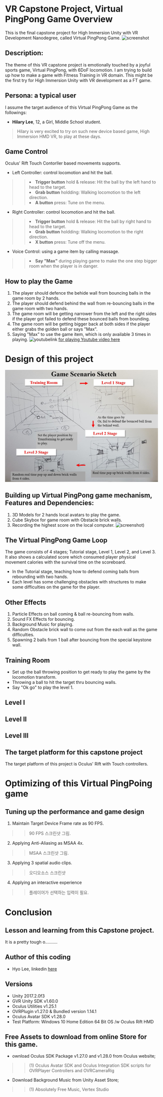 # VR Capstone Project, Virtual PingPong Game Overview
This is the final capstone project for High Immersion Unity with VR Development Nanodegree, called Virtual PingPong Game. 
![screenshot](https://github.com/himax25/VR-Capstone/blob/master/Screenshots/VRCapstoneGame_Screenshot0.JPG)

## Description:
The theme of this VR capstone project is emotionally touched by a joyful sports game, Virtual PingPong, with 6DoF locomotion. 
I am trying to build up how to make a game with Fitness Training in VR domain. 
This might be the first try for High Immersion Unity with VR development as a FT game.

## Persona: a typical user
I assume the target audience of this Virtual PingPong Game as the followings:
* **Hilary Lee**, 12, a Girl, Middle School student.
> Hilary is very excited to try on such new device based game,  High Immersion HMD VR, to play at these days. 

## Game Control
Oculus' Rift Touch Contorller based movements supports.
* Left Controller: control locomotion and hit the ball.
>> <li><b>Trigger button</b> hold & release: Hit the ball by the left hand to head to the target. </li>
>> <li><b>Grab button</b> holdding: Walking locomotion to the left direction. </li>
>> <li><b>A button</b> press: Tune on the menu. </li>

* Right Controller: control locomotion and hit the ball.
>> <li><b>Trigger button</b> hold & release: Hit the ball by right hand to head to the target. </li>
>> <li><b>Grab button</b> holdding: Walking locomotion to the right direction. </li>
>> <li><b>X button</b> press: Tune off the menu. </li>

* Voice Control: using a game item by calling massage.
>> <li><b>Say "Max"</b> during playing game to make the one step bigger room when the player is in danger.</li>

## How to play the Game
1. The player should defence the behide wall from bouncing balls in the game room by 2 hands.
2. The player should defend behind the wall from re-bouncing balls in the game room with two hands.
3. The game room will be getting narrower from the left and the right sides if the player got failed 
 to defend these bounced balls from bounding.
4. The game room will be getting bigger back at both sides if the player either grabs the golden ball or says "Max".
5. Saying "Max" to use the game item, which is only available 3 times in playing.
![youtubelink](https://github.com/himax25/VR-Capstone/Screenshots/YouTubesitelink.JPG)
[for playing Youtube video here](https://youtu.be/Wb9o5GQAqC8)

# Design of this project
![screenshot](https://github.com/himax25/VR-Capstone/blob/master/Screenshots/GameScenarioSketch.JPG)

## Building up Virtual PingPong game mechanism, Features and Dependencies: 
1. 3D Models for 2 hands local avatars to play the game.
2. Cube Skybox for game room with Obstacle brick walls.
3. Recording the highest score on the local computer.
![screenshot](https://github.com/himax25/VR-Capstone/blob/master/Screenshots/VRCapstoneGame_Screenshot1.JPG))

## The Virtual PingPong Game Loop
The game consists of 4 stages; Tutorial stage, Level 1, Level 2, and Level 3. It also shows a calculated score 
which consumed player physical movement calories with the survival time on the scoreboard. 
* In the Tutorial stage, teaching how to defend coming balls from rebounding with two hands.
* Each level has some challenging obstacles with structures to make some difficulties on the game for the player.

## Other Effects
1. Particle Effects on ball coming & ball re-bouncing from walls.
2. Sound FX Effects for bouncing.
3. Background Music for playing.
4. Random Obstacle brick wall to come out from the each wall as the game difficulties.
5. Spawning 2 balls from 1 ball after bouncing from the special keystone wall.

## Training Room
* Set up the ball throwing position to get ready to play the game by the locomotion transform.
* Throwing a ball to hit the target thru bouncing walls.
* Say "Ok go" to play the level 1.

## Level I

## Level II

## Level III

## The target platform for this capstone project
The target platform of this project is Oculus' Rift with Touch controllers.

# Optimizing of this Virtual PingPoing game
## Tuning up the performance and game design
1. Maintain Target Device Frame rate as 90 FPS.
>> 90 FPS 스크린샷 그림.
2. Applying Anti-Aliasing as MSAA 4x.
>> MSAA 스크린샷 그림.
3. Applying 3 spatial audio clips.
>> 오디오소스 스크린샷
4. Applying an interactive experience  
>> 플레이어가 선택하는 입력이 필요.

# Conclusion
## Lesson and learning from this Capstone project.
It is a pretty tough o..........

## **Author of this coding**
* Hyo Lee, linkedin [here](https://www.linkedin.com/in/hyomaxlee/)
 
## Versions
- Unity 2017.2.0f3
- GVR Unity SDK v1.60.0
- Oculus Utilities v1.25.1 
- OVRPlugin v1.27.0 & Bundled version 1.14.1 
- Oculus Avatar SDK v1.28.0
- Test Platform: Windows 10 Home Edition 64 Bit OS /w Oculus Rift HMD

## Free Assets to download from online Store for this game. 
- ownload Oculus SDK Package v1.27.0 and v1.28.0 from Oculus website;
>> (1) Oculus Avatar SDK and Oculus Integration SDK scripts for OVRPlayer Controllers and OVRCameraRig
- Download Background Music from Unity Asset Store;
>> (1) Absolutely Free Music, Vertex Studio
